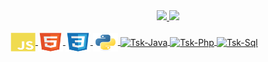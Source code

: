 


<div align="center">
  <a href="https://github.com/thes1lentkiller">
  <img height="180em" src="https://github-readme-stats.vercel.app/api?username=thes1lentkiller&show_icons=true&theme=dark&include_all_commits=true&count_private=true"/>
  <img height="180em" src="https://github-readme-stats.vercel.app/api/top-langs/?username=thes1lentkiller&layout=compact&langs_count=7&theme=dark"/>
</div>
  
  <div style="display: inline_block"><br>
  <img align="center" alt="Tsk-Js" height="30" width="40" src="https://raw.githubusercontent.com/devicons/devicon/master/icons/javascript/javascript-plain.svg">
  <img align="center" alt="Tsk-HTML" height="30" width="40" src="https://raw.githubusercontent.com/devicons/devicon/master/icons/html5/html5-original.svg">
  <img align="center" alt="Tsk-CSS" height="30" width="40" src="https://raw.githubusercontent.com/devicons/devicon/master/icons/css3/css3-original.svg">
  <img align="center" alt="Tsk-Python" height="30" width="40" src="https://raw.githubusercontent.com/devicons/devicon/master/icons/python/python-original.svg">
  <img align="center" alt="Tsk-Java" height="30" width="40" src="https://cdn.jsdelivr.net/gh/devicons/devicon/icons/java/java-plain.svg">
  <img align="center" alt="Tsk-Php" height"30" width="40" src="https://cdn.jsdelivr.net/gh/devicons/devicon/icons/php/php-original.svg">
  <img align="center" alt="Tsk-Sql" height"30" width="40" src="https://cdn.jsdelivr.net/gh/devicons/devicon/icons/mysql/mysql-original-wordmark.svg">
</div>
